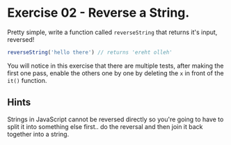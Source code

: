 # Exercise 02 - Reverse a String.

Pretty simple, write a function called `reverseString` that returns it's input, reversed!

```javascript
reverseString('hello there') // returns 'ereht olleh'
```

You will notice in this exercise that there are multiple tests, after making the first one pass, enable the others one by one by deleting the `x` in front of the `it()` function.




## Hints
Strings in JavaScript cannot be reversed directly so you're going to have to split it into something else first.. do the reversal and then join it back together into a string.
